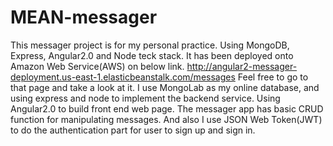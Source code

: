 # MEAN-messager
This messager project is for my personal practice. Using MongoDB, Express, Angular2.0 and Node teck stack.
It has been deployed onto Amazon Web Service(AWS) on below link. 
http://angular2-messager-deployment.us-east-1.elasticbeanstalk.com/messages
Feel free to go to that page and take a look at it.
I use MongoLab as my online database, and using express and node to implement the backend service. Using Angular2.0 to build front end web page.
The messager app has basic CRUD function for manipulating messages. And also I use JSON Web Token(JWT) to do the authentication part for user to sign up and sign in.
